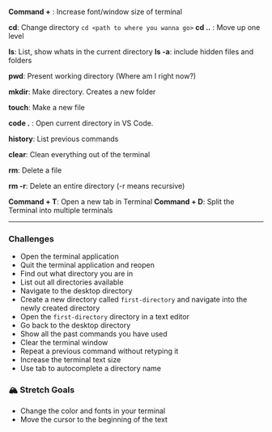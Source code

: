 **Command +** : Increase font/window size of terminal 

**cd**: Change directory ```cd <path to where you wanna go>```
**cd ..** : Move up one level

**ls**: List, show whats in the current directory
**ls -a**: include hidden files and folders

**pwd**: Present working directory (Where am I right now?)

**mkdir**: Make directory.  Creates a new folder

**touch**: Make a new file

**code .** : Open current directory in VS Code.

**history**: List previous commands

**clear**: Clean everything out of the terminal  

**rm**: Delete a file

**rm -r**: Delete an entire directory (-r means recursive)

**Command + T**: Open a new tab in Terminal
**Command + D**: Split the Terminal into multiple terminals 

***

### Challenges

- Open the terminal application
- Quit the terminal application and reopen
- Find out what directory you are in
- List out all directories available
- Navigate to the desktop directory
- Create a new directory called `first-directory` and navigate into the newly created directory
- Open the `first-directory` directory in a text editor
- Go back to the desktop directory
- Show all the past commands you have used
- Clear the terminal window
- Repeat a previous command without retyping it
- Increase the terminal text size
- Use tab to autocomplete a directory name

### 🏔 Stretch Goals

- Change the color and fonts in your terminal
- Move the cursor to the beginning of the text


